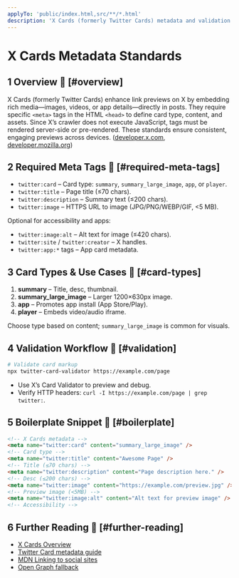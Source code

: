 ```yaml
---
applyTo: 'public/index.html,src/**/*.html'
description: 'X Cards (formerly Twitter Cards) metadata and validation standards'
---
```


# X Cards Metadata Standards

## 1 Overview 🔗 [#overview]

X Cards (formerly Twitter Cards) enhance link previews on X by embedding rich media—images,
videos, or app details—directly in posts. They require specific `<meta>` tags in the HTML `<head>`
to define card type, content, and assets. Since X’s crawler does not execute JavaScript, tags must be
rendered server-side or pre-rendered. These standards ensure consistent, engaging previews across
devices. ([developer.x.com][1], [developer.mozilla.org][2])

## 2 Required Meta Tags 🔗 [#required-meta-tags]

- `twitter:card` – Card type: `summary`, `summary_large_image`, `app`, or `player`.
- `twitter:title` – Page title (≤70 chars).
- `twitter:description` – Summary text (≤200 chars).
- `twitter:image` – HTTPS URL to image (JPG/PNG/WEBP/GIF, <5 MB).

Optional for accessibility and apps:

- `twitter:image:alt` – Alt text for image (≤420 chars).
- `twitter:site` / `twitter:creator` – X handles.
- `twitter:app:*` tags – App card metadata.

## 3 Card Types & Use Cases 🔗 [#card-types]

1. **summary** – Title, desc, thumbnail.
2. **summary_large_image** – Larger 1200×630px image.
3. **app** – Promotes app install (App Store/Play).
4. **player** – Embeds video/audio iframe.

Choose type based on content; `summary_large_image` is common for visuals.

## 4 Validation Workflow 🔗 [#validation]

```bash
# Validate card markup
npx twitter-card-validator https://example.com/page
```

- Use X’s Card Validator to preview and debug.
- Verify HTTP headers: `curl -I https://example.com/page | grep twitter:`.

## 5 Boilerplate Snippet 🔗 [#boilerplate]

```html
<!-- X Cards metadata -->
<meta name="twitter:card" content="summary_large_image" />
<!-- Card type -->
<meta name="twitter:title" content="Awesome Page" />
<!-- Title (≤70 chars) -->
<meta name="twitter:description" content="Page description here." />
<!-- Desc (≤200 chars) -->
<meta name="twitter:image" content="https://example.com/preview.jpg" />
<!-- Preview image (<5MB) -->
<meta name="twitter:image:alt" content="Alt text for preview image" />
<!-- Accessibility -->
```

## 6 Further Reading 🔗 [#further-reading]

- [X Cards Overview][1]
- [Twitter Card metadata guide][3]
- [MDN Linking to social sites][2]
- [Open Graph fallback][4]

[1]: https://developer.x.com/en/docs/x-for-websites/cards/overview/abouts-cards
[2]: https://developer.mozilla.org/en-US/docs/Web/HTML/Linking_to_social_sites
[3]: https://developer.x.com/en/docs/x-for-websites/cards/overview/markup
[4]: https://ogp.me/
